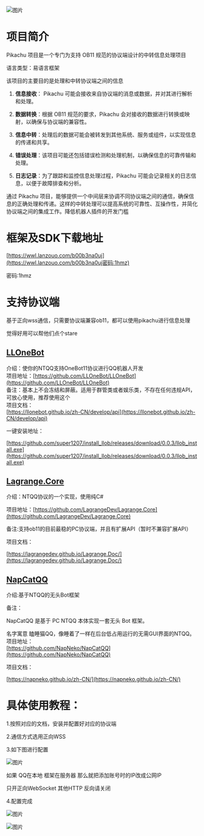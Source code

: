 ![图片](https://github.com/MoonSeaFishCat/PikachuNT/assets/130481300/67eab13d-38d6-4a2e-a030-a51660ab63a3)

# 项目简介

Pikachu 项目是一个专门为支持 OB11 规范的协议端设计的中转信息处理项目

语言类型：易语言框架

该项目的主要目的是处理和中转协议端之间的信息

1. **信息接收**： Pikachu 可能会接收来自协议端的消息或数据，并对其进行解析和处理。

2. **数据转换**：根据 OB11 规范的要求，Pikachu 会对接收的数据进行转换或映射，以确保与协议端的兼容性。

3. **信息中转**：处理后的数据可能会被转发到其他系统、服务或组件，以实现信息的传递和共享。

4. **错误处理**：该项目可能还包括错误检测和处理机制，以确保信息的可靠传输和处理。

5. **日志记录**：为了跟踪和监控信息处理过程，Pikachu 可能会记录相关的日志信息，以便于故障排查和分析。

通过 Pikachu 项目，能够提供一个中间层来协调不同协议端之间的通信，确保信息的正确处理和传递。这样的中转处理可以提高系统的可靠性、互操作性，并简化协议端之间的集成工作。降低机器人插件的开发门槛

# 框架及SDK下载地址

[https://wwl.lanzouo.com/b00b3na0uj](https://wwl.lanzouo.com/b00b3na0uj密码:1hmz)

密码:1hmz

# 支持协议端

基于正向wss通信，只需要协议端兼容ob11，都可以使用pikachu进行信息处理

觉得好用可以帮他们点个stare

## [LLOneBot](https://github.com/LLOneBot/LLOneBot)

介绍：使你的NTQQ支持OneBot11协议进行QQ机器人开发<br />
项目地址：[https://github.com/LLOneBot/LLOneBot](https://github.com/LLOneBot/LLOneBot)<br />
备注：基本上不会冻结和屏蔽。适用于群管类或者娱乐类，不存在任何违规API，可放心使用，推荐使用这个<br />
项目文档：<br />
[https://llonebot.github.io/zh-CN/develop/api](https://llonebot.github.io/zh-CN/develop/api)<br />

一键安装地址：<br />

[https://github.com/super1207/install_llob/releases/download/0.0.3/llob_install.exe](https://github.com/super1207/install_llob/releases/download/0.0.3/llob_install.exe)


## [Lagrange.Core](https://github.com/LagrangeDev/Lagrange.Core)

介绍：NTQQ协议的一个实现，使用纯C#

项目地址：[https://github.com/LagrangeDev/Lagrange.Core](https://github.com/LagrangeDev/Lagrange.Core)

备注:支持ob11的目前最稳的PC协议端，并且有扩展API（暂时不兼容扩展API）

项目文档：

[https://lagrangedev.github.io/Lagrange.Doc/](https://lagrangedev.github.io/Lagrange.Doc/)



## [NapCatQQ](https://github.com/NapNeko/NapCatQQ)

介绍:基于NTQQ的无头Bot框架

备注：

NapCatQQ 是基于 PC NTQQ 本体实现一套无头 Bot 框架。

名字寓意 瞌睡猫QQ，像睡着了一样在后台低占用运行的无需GUI界面的NTQQ。<br />
项目地址：<br />
[https://github.com/NapNeko/NapCatQQ](https://github.com/NapNeko/NapCatQQ)<br />

项目文档：

[https://napneko.github.io/zh-CN/](https://napneko.github.io/zh-CN/)



# 具体使用教程：

1.按照对应的文档，安装并配置好对应的协议端

2.通信方式选用正向WSS

3.如下图进行配置

![图片](https://github.com/MoonSeaFishCat/PikachuNT/assets/130481300/329ff22b-aba8-45d7-ad2d-020c5874cc81)


如果 QQ在本地 框架在服务器 那么就把添加账号时的IP改成公网IP

只开正向WebSocket 其他HTTP 反向请关闭

4.配置完成

![图片](https://github.com/MoonSeaFishCat/PikachuNT/assets/130481300/ca50d1bc-c4dd-4428-a9be-46c2becb78db)


![图片](https://github.com/MoonSeaFishCat/PikachuNT/assets/130481300/7609cce6-6d8e-479f-bd6e-ee63c7fccd7d)

